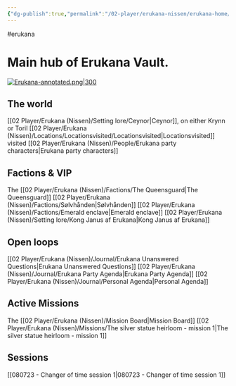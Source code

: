 ```yaml
---
{"dg-publish":true,"permalink":"/02-player/erukana-nissen/erukana-home/"}
---
```


#erukana 

# Main hub of Erukana Vault. 

[![Erukana-annotated.png|300](/img/user/10%20Attachments/Erukana-annotated.png)](Erukana.md)

## The world 
[[02 Player/Erukana (Nissen)/Setting lore/Ceynor\|Ceynor]], on either Krynn or Toril
[[02 Player/Erukana (Nissen)/Locations/Locationsvisited/Locationsvisited\|Locationsvisited]] visited
[[02 Player/Erukana (Nissen)/People/Erukana party characters\|Erukana party characters]]


## Factions & VIP
The [[02 Player/Erukana (Nissen)/Factions/The Queensguard\|The Queensguard]]
[[02 Player/Erukana (Nissen)/Factions/Sølvhånden\|Sølvhånden]]
[[02 Player/Erukana (Nissen)/Factions/Emerald enclave\|Emerald enclave]]
[[02 Player/Erukana (Nissen)/Setting lore/Kong Janus af Erukana\|Kong Janus af Erukana]]

## Open loops
[[02 Player/Erukana (Nissen)/Journal/Erukana Unanswered Questions\|Erukana Unanswered Questions]]
[[02 Player/Erukana (Nissen)/Journal/Erukana Party Agenda\|Erukana Party Agenda]]
[[02 Player/Erukana (Nissen)/Journal/Personal Agenda\|Personal Agenda]]

## Active Missions 
The [[02 Player/Erukana (Nissen)/Mission Board\|Mission Board]]
[[02 Player/Erukana (Nissen)/Missions/The silver statue heirloom - mission 1\|The silver statue heirloom - mission 1]] 

## Sessions 
[[080723 - Changer of time session 1\|080723 - Changer of time session 1]]

